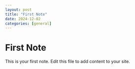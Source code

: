 ```yaml
---
layout: post
title: "First Note"
date: 2024-12-02
categories: [general]
---
```


# First Note

This is your first note. Edit this file to add content to your site.
